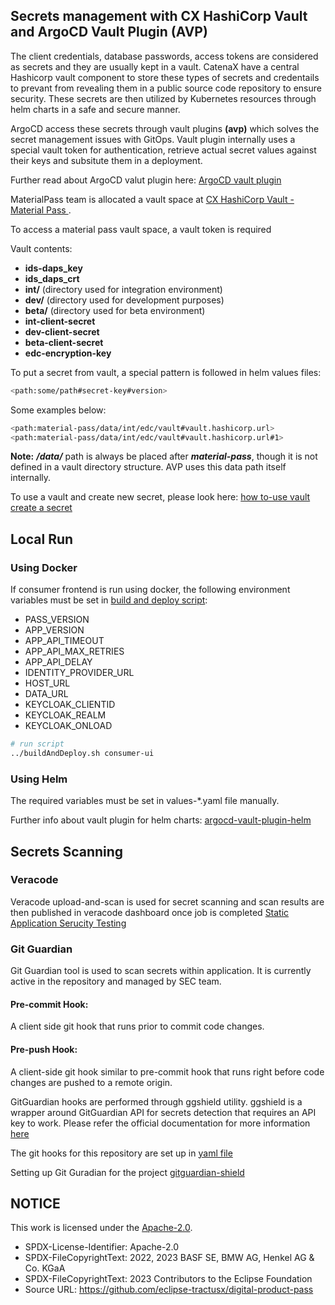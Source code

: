 <!--
  Catena-X - Product Passport Consumer Application
 
  Copyright (c) 2022, 2023 BASF SE, BMW AG, Henkel AG & Co. KGaA
 
  See the NOTICE file(s) distributed with this work for additional
  information regarding copyright ownership.
 
  This program and the accompanying materials are made available under the
  terms of the Apache License, Version 2.0 which is available at
  https://www.apache.org/licenses/LICENSE-2.0.
 
  Unless required by applicable law or agreed to in writing, software
  distributed under the License is distributed on an "AS IS" BASIS
  WITHOUT WARRANTIES OR CONDITIONS OF ANY KIND,
  either express or implied. See the
  License for the specific language govern in permissions and limitations
  under the License.
 
  SPDX-License-Identifier: Apache-2.0
-->

## Secrets management with CX HashiCorp Vault and ArgoCD Vault Plugin (AVP)

The client credentials, database passwords, access tokens are considered as secrets and they are usually kept in a vault. CatenaX have a central Hashicorp vault component to store these types of secrets and credentails to prevant from revealing them in a public source code repository to ensure security. These secrets are then utilized by Kubernetes resources through helm charts in a safe and secure manner.

ArgoCD access these secrets through vault plugins **(avp)** which solves the secret management issues with GitOps. Vault plugin internally uses a special vault token for authentication,  retrieve actual secret values against their keys and subsitute them in a deployment.

Further read about ArgoCD valut plugin here: [ArgoCD vault plugin](https://argocd-vault-plugin.readthedocs.io/en/stable/)

MaterialPass team is allocated a vault space at [CX HashiCorp Vault - Material Pass ](https://vault.demo.catena-x.net/ui/vault/secrets/material-pass/list).

To access a material pass vault space, a vault token is required

 Vault contents:
- **ids-daps_key**
- **ids_daps_crt**
- **int/** (directory used for integration environment)
- **dev/** (directory used for development purposes)
- **beta/** (directory used for beta environment)
- **int-client-secret**
- **dev-client-secret**
- **beta-client-secret**
- **edc-encryption-key**

To put a secret from vault, a special pattern is followed in helm values files:

```bash
<path:some/path#secret-key#version>
```

Some examples below:
```bash
<path:material-pass/data/int/edc/vault#vault.hashicorp.url>
<path:material-pass/data/int/edc/vault#vault.hashicorp.url#1>
```

**Note:** ***/data/*** path is always be placed after ***material-pass***, though it is not defined in a vault directory structure. AVP uses this data path itself internally.

To use a vault and create new secret, please look here: [how to-use vault create a secret](https://catenax-ng.github.io/docs/guides/how-to-use-vault#create-a-secret)

## Local Run

### Using Docker

If consumer frontend is run using docker, the following environment variables must be set in [build and deploy script](../buildAndDeploy.sh):

- PASS_VERSION
- APP_VERSION
- APP_API_TIMEOUT
- APP_API_MAX_RETRIES
- APP_API_DELAY
- IDENTITY_PROVIDER_URL
- HOST_URL
- DATA_URL
- KEYCLOAK_CLIENTID
- KEYCLOAK_REALM
- KEYCLOAK_ONLOAD



```bash
# run script
../buildAndDeploy.sh consumer-ui
```
### Using Helm

The required variables must be set in values-*.yaml file manually.

Further info about vault plugin for helm charts: [argocd-vault-plugin-helm](https://catenax-ng.github.io/docs/guides/ArgoCD/howto-use-vault-secrets-with-argocd#argocd-vault-plugin-helm)


## Secrets Scanning

### Veracode
Veracode upload-and-scan is used for secret scanning and scan results are then published in veracode dashboard once job is completed [Static Application Serucity Testing](./IaC.md)

### Git Guardian

Git Guardian tool is used to scan secrets within application. It is currently active in the repository and managed by SEC team.

#### Pre-commit Hook:

A client side git hook that runs prior to commit code changes.

#### Pre-push Hook:

A client-side git hook similar to pre-commit hook that runs right before code changes are pushed to a remote origin.

GitGuardian hooks are performed through ggshield utility. ggshield is a wrapper around GitGuardian API for secrets detection that requires an API key to work. Please refer the official documentation for more information [here](https://docs.gitguardian.com/ggshield-docs/integrations/git-hooks/pre-commit)

The git hooks for this repository are set up in [yaml file](../pre-commit-config.yaml)



Setting up Git Guradian for the project [gitguardian-shield](https://docs.gitguardian.com/ggshield-docs/getting-started)


## NOTICE

This work is licensed under the [Apache-2.0](https://www.apache.org/licenses/LICENSE-2.0).

- SPDX-License-Identifier: Apache-2.0
- SPDX-FileCopyrightText: 2022, 2023 BASF SE, BMW AG, Henkel AG & Co. KGaA
- SPDX-FileCopyrightText: 2023 Contributors to the Eclipse Foundation
- Source URL: https://github.com/eclipse-tractusx/digital-product-pass
